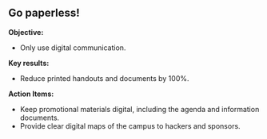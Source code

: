 ## Go paperless!

**Objective:**
- Only use digital communication.

**Key results:**
- Reduce printed handouts and documents by 100%.

**Action Items:**
- Keep promotional materials digital, including the agenda and information documents.
- Provide clear digital maps of the campus to hackers and sponsors.
